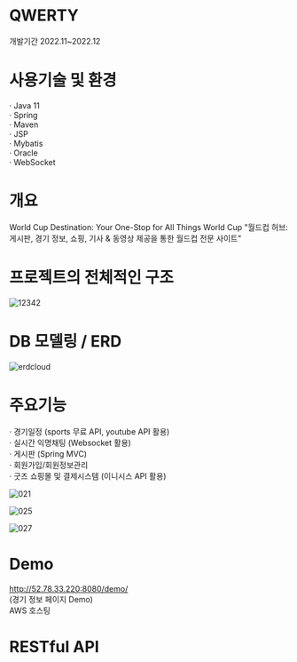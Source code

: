 # QWERTY
개발기간 2022.11~2022.12

# 사용기술 및 환경
· Java 11  
· Spring  
· Maven  
· JSP  
· Mybatis  
· Oracle  
· WebSocket  

# 개요
World Cup Destination: Your One-Stop for All Things World Cup
"월드컵 허브: 게시판, 경기 정보, 쇼핑, 기사 & 동영상 제공을 통한 월드컵 전문 사이트"

# 프로젝트의 전체적인 구조
![12342](https://user-images.githubusercontent.com/104435251/215962037-bdd3ea57-b073-4bf3-9440-af56e3f8dd21.png)


# DB 모델링 / ERD
![erdcloud](https://user-images.githubusercontent.com/104435251/215963429-1bba0206-0f07-4f8e-84bc-0a74c511285c.png)

# 주요기능
· 경기일정 (sports 무료 API, youtube API 활용)  
· 실시간 익명채팅 (Websocket 활용)  
· 게시판 (Spring MVC)  
· 회원가입/회원정보관리  
· 굿즈 쇼핑몰 및 결제시스템 (이니시스 API 활용) 

![021](https://user-images.githubusercontent.com/104435251/216000276-97c22cb2-fa20-4e3b-86e1-cdc08e60ce55.jpg)

![025](https://user-images.githubusercontent.com/104435251/216000375-0d95bc35-3c4c-44f5-bed9-f3af65e16288.jpg)

![027](https://user-images.githubusercontent.com/104435251/216000382-e1694f47-16af-4c9c-b4cc-63ec5c3144a9.jpg)

 
# Demo
http://52.78.33.220:8080/demo/  
(경기 정보 페이지 Demo)  
AWS 호스팅  


# RESTful API
